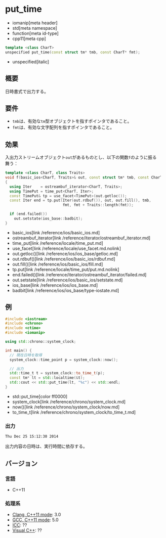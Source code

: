 # put_time
* iomanip[meta header]
* std[meta namespace]
* function[meta id-type]
* cpp11[meta cpp]

```cpp
template <class CharT>
unspecified put_time(const struct tm* tmb, const CharT* fmt);
```
* unspecified[italic]

## 概要
日時書式で出力する。


## 要件
- `tmb`は、有効な`tm`型オブジェクトを指すポインタであること。
- `fmt`は、有効な文字配列を指すポインタであること。


## 効果
入出力ストリームオブジェクト`out`があるものとし、以下の関数`f`のように振る舞う：

```cpp
template <class CharT, class Traits>
void f(basic_ios<CharT, Traits>& out, const struct tm* tmb, const CharT* fmt)
{
  using Iter    = ostreambuf_iterator<CharT, Traits>;
  using TimePut = time_put<CharT, Iter>;
  const TimePut& tp = use_facet<TimePut>(out.getloc());
  const Iter end = tp.put(Iter(out.rdbuf()), out, out.fill(), tmb,
                          fmt, fmt + Traits::length(fmt));

  if (end.failed())
    out.setstate(ios_base::badbit);
}
```
* basic_ios[link /reference/ios/basic_ios.md]
* ostreambuf_iterator[link /reference/iterator/ostreambuf_iterator.md]
* time_put[link /reference/locale/time_put.md]
* use_facet[link /reference/locale/use_facet.md.nolink]
* out.getloc()[link /reference/ios/ios_base/getloc.md]
* out.rdbuf()[link /reference/ios/basic_ios/rdbuf.md]
* out.fill()[link /reference/ios/basic_ios/fill.md]
* tp.put[link /reference/locale/time_put/put.md.nolink]
* end.failed()[link /reference/iterator/ostreambuf_iterator/failed.md]
* out.setstate[link /reference/ios/basic_ios/setstate.md]
* ios_base[link /reference/ios/ios_base.md]
* badbit[link /reference/ios/ios_base/type-iostate.md]

## 例
```cpp example
#include <iostream>
#include <chrono>
#include <ctime>
#include <iomanip>

using std::chrono::system_clock;

int main() {
  // 現在日時を取得
  system_clock::time_point p = system_clock::now();

  // 出力
  std::time_t t = system_clock::to_time_t(p);
  const tm* lt = std::localtime(&t);
  std::cout << std::put_time(lt, "%c") << std::endl;
}
```
* std::put_time[color ff0000]
* system_clock[link /reference/chrono/system_clock.md]
* now()[link /reference/chrono/system_clock/now.md]
* to_time_t[link /reference/chrono/system_clock/to_time_t.md]

### 出力
```
Thu Dec 25 15:12:30 2014
```

出力内容の日時は、実行時間に依存する。


## バージョン
### 言語
- C++11

### 処理系
- [Clang, C++11 mode](/implementation.md#clang): 3.0
- [GCC, C++11 mode](/implementation.md#gcc): 5.0
- [ICC](/implementation.md#icc): ??
- [Visual C++](/implementation.md#visual_cpp): ??


